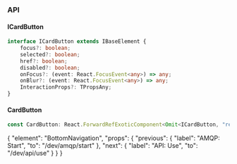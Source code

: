

### API

#### ICardButton

```ts
interface ICardButton extends IBaseElement {
    focus?: boolean;
    selected?: boolean;
    href?: boolean;
    disabled?: boolean;
    onFocus?: (event: React.FocusEvent<any>) => any;
    onBlur?: (event: React.FocusEvent<any>) => any;
    InteractionProps?: TPropsAny;
}
```

#### CardButton

```ts
const CardButton: React.ForwardRefExoticComponent<Omit<ICardButton, "ref"> & React.RefAttributes<unknown>>;
```


{
  "element": "BottomNavigation",
  "props": {
    "previous": {
      "label": "AMQP: Start",
      "to": "/dev/amqp/start"
    },
    "next": {
      "label": "API: Use",
      "to": "/dev/api/use"
    }
  }
}